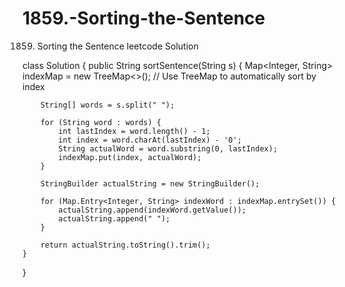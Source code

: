 # 1859.-Sorting-the-Sentence
1859. Sorting the Sentence leetcode Solution

class Solution {
    public String sortSentence(String s) {
        Map<Integer, String> indexMap = new TreeMap<>(); // Use TreeMap to automatically sort by index

        String[] words = s.split(" ");
        
        for (String word : words) {
            int lastIndex = word.length() - 1;
            int index = word.charAt(lastIndex) - '0';
            String actualWord = word.substring(0, lastIndex);
            indexMap.put(index, actualWord);
        }

        StringBuilder actualString = new StringBuilder();
        
        for (Map.Entry<Integer, String> indexWord : indexMap.entrySet()) {
            actualString.append(indexWord.getValue());
            actualString.append(" ");
        }
        
        return actualString.toString().trim();
    }
}
